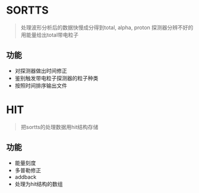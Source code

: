 # SORTTS
> 处理波形分析后的数据快慢成分得到total, alpha, proton
> 探测器分辨不好的用能量给出total带电粒子
## 功能
- 对探测器做出时间修正
- 鉴别触发带电粒子探测器的粒子种类
- 按照时间排序输出文件
# HIT
> 把sortts的处理数据用hit结构存储
## 功能
- 能量刻度
- 多普勒修正
- addback
- 处理为hit结构的数组
